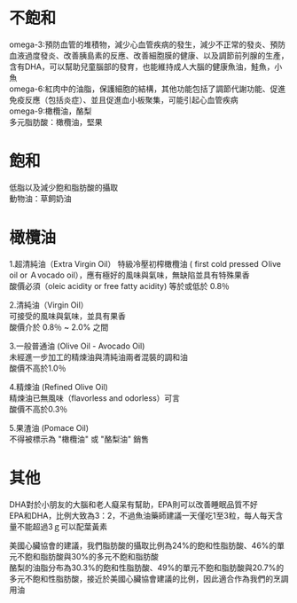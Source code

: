 # 不飽和
omega-3:預防血管的堆積物，減少心血管疾病的發生，減少不正常的發炎、預防血液過度發炎、改善胰島素的反應、改善細胞膜的健康、以及調節前列腺的生產，含有DHA，可以幫助兒童腦部的發育，也能維持成人大腦的健康魚油，鮭魚，小魚   
omega-6:紅肉中的油脂，保護細胞的結構，其他功能包括了調節代謝功能、促進免疫反應（包括炎症）、並且促進血小板聚集，可能引起心血管疾病  
omega-9:橄欖油，酪梨  
多元脂肪酸：橄欖油，堅果  

# 飽和
低脂以及減少飽和脂肪酸的攝取  
動物油：草飼奶油  

# 橄欖油
1.超清純油（Extra Virgin Oil）
特級冷壓初榨橄欖油 ( first cold pressed Ｏlive oil or Ａvocado oil），應有極好的風味與氣味，無缺陷並具有特殊果香  
酸價必須（oleic acidity or free fatty acidity) 等於或低於 0.8％  

2.清純油（Virgin Oil）  
可接受的風味與氣味，並具有果香  
酸價介於 0.8％ ~ 2.0% 之間  

3.一般普通油 (Olive Oil - Avocado Oil)   
未經進一步加工的精煉油與清純油兩者混裝的調和油  
酸價不高於1.0％  

4.精煉油 (Refined Olive Oil)   
精煉油已無風味（flavorless and odorless）可言  
酸價不高於0.3％   

5.果渣油 (Pomace Oil)  
不得被標示為 "橄欖油" 或 "酪梨油" 銷售  

# 其他
DHA對於小朋友的大腦和老人癡呆有幫助，EPA則可以改善睡眠品質不好  
EPA和DHA，比例大致為3：2，不過魚油藥師建議一天僅吃1至3粒，每人每天含量不能超過3ｇ可以配葉黃素    

美國心臟協會的建議，我們脂肪酸的攝取比例為24%的飽和性脂肪酸、46%的單元不飽和脂肪酸與30%的多元不飽和脂肪酸  
酪梨的油脂分布為30.3%的飽和性脂肪酸、49%的單元不飽和脂肪酸與20.7%的多元不飽和性脂肪酸，接近於美國心臟協會建議的比例，因此適合作為我們的烹調用油  
